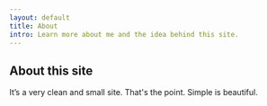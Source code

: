 ```yaml
---
layout: default
title: About
intro: Learn more about me and the idea behind this site.
---
```


## About this site

It’s a very clean and small site. That's the point. Simple is beautiful.
